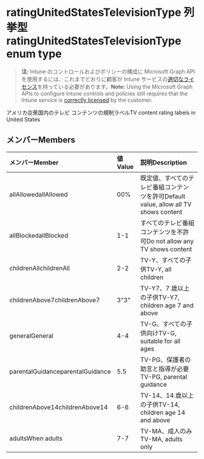 # <a name="ratingunitedstatestelevisiontype-enum-type"></a><span data-ttu-id="ebbcf-101">ratingUnitedStatesTelevisionType 列挙型</span><span class="sxs-lookup"><span data-stu-id="ebbcf-101">ratingUnitedStatesTelevisionType enum type</span></span>

> <span data-ttu-id="ebbcf-102">**注:** Intune のコントロールおよびポリシーの構成に Microsoft Graph API を使用するには、これまでどおりに顧客が Intune サービスの[適切なライセンス](https://go.microsoft.com/fwlink/?linkid=839381)を持っている必要があります。</span><span class="sxs-lookup"><span data-stu-id="ebbcf-102">**Note:** Using the Microsoft Graph APIs to configure Intune controls and policies still requires that the Intune service is [correctly licensed](https://go.microsoft.com/fwlink/?linkid=839381) by the customer.</span></span>

<span data-ttu-id="ebbcf-103">アメリカ合衆国内のテレビ コンテンツの規制ラベル</span><span class="sxs-lookup"><span data-stu-id="ebbcf-103">TV content rating labels in United States</span></span>
## <a name="members"></a><span data-ttu-id="ebbcf-104">メンバー</span><span class="sxs-lookup"><span data-stu-id="ebbcf-104">Members</span></span>
|<span data-ttu-id="ebbcf-105">メンバー</span><span class="sxs-lookup"><span data-stu-id="ebbcf-105">Member</span></span>|<span data-ttu-id="ebbcf-106">値</span><span class="sxs-lookup"><span data-stu-id="ebbcf-106">Value</span></span>|<span data-ttu-id="ebbcf-107">説明</span><span class="sxs-lookup"><span data-stu-id="ebbcf-107">Description</span></span>|
|:---|:---|:---|
|<span data-ttu-id="ebbcf-108">allAllowed</span><span class="sxs-lookup"><span data-stu-id="ebbcf-108">allAllowed</span></span>|<span data-ttu-id="ebbcf-109">0</span><span class="sxs-lookup"><span data-stu-id="ebbcf-109">0%</span></span>|<span data-ttu-id="ebbcf-110">既定値、すべてのテレビ番組コンテンツを許可</span><span class="sxs-lookup"><span data-stu-id="ebbcf-110">Default value, allow all TV shows content</span></span>|
|<span data-ttu-id="ebbcf-111">allBlocked</span><span class="sxs-lookup"><span data-stu-id="ebbcf-111">allBlocked</span></span>|<span data-ttu-id="ebbcf-112">1</span><span class="sxs-lookup"><span data-stu-id="ebbcf-112">-1</span></span>|<span data-ttu-id="ebbcf-113">すべてのテレビ番組コンテンツを不許可</span><span class="sxs-lookup"><span data-stu-id="ebbcf-113">Do not allow any TV shows content</span></span>|
|<span data-ttu-id="ebbcf-114">childrenAll</span><span class="sxs-lookup"><span data-stu-id="ebbcf-114">childrenAll</span></span>|<span data-ttu-id="ebbcf-115">2</span><span class="sxs-lookup"><span data-stu-id="ebbcf-115">-2</span></span>|<span data-ttu-id="ebbcf-116">TV-Y、すべての子供</span><span class="sxs-lookup"><span data-stu-id="ebbcf-116">TV-Y, all children</span></span>|
|<span data-ttu-id="ebbcf-117">childrenAbove7</span><span class="sxs-lookup"><span data-stu-id="ebbcf-117">childrenAbove7</span></span>|<span data-ttu-id="ebbcf-118">3</span><span class="sxs-lookup"><span data-stu-id="ebbcf-118">"3"</span></span>|<span data-ttu-id="ebbcf-119">TV-Y7、7 歳以上の子供</span><span class="sxs-lookup"><span data-stu-id="ebbcf-119">TV-Y7, children age 7 and above</span></span>|
|<span data-ttu-id="ebbcf-120">general</span><span class="sxs-lookup"><span data-stu-id="ebbcf-120">General</span></span>|<span data-ttu-id="ebbcf-121">4</span><span class="sxs-lookup"><span data-stu-id="ebbcf-121">-4</span></span>|<span data-ttu-id="ebbcf-122">TV-G、すべての子供向け</span><span class="sxs-lookup"><span data-stu-id="ebbcf-122">TV-G, suitable for all ages</span></span>|
|<span data-ttu-id="ebbcf-123">parentalGuidance</span><span class="sxs-lookup"><span data-stu-id="ebbcf-123">parentalGuidance</span></span>|<span data-ttu-id="ebbcf-124">5</span><span class="sxs-lookup"><span data-stu-id="ebbcf-124">.5</span></span>|<span data-ttu-id="ebbcf-125">TV-PG、保護者の助言と指導が必要</span><span class="sxs-lookup"><span data-stu-id="ebbcf-125">TV-PG, parental guidance</span></span>|
|<span data-ttu-id="ebbcf-126">childrenAbove14</span><span class="sxs-lookup"><span data-stu-id="ebbcf-126">childrenAbove14</span></span>|<span data-ttu-id="ebbcf-127">6</span><span class="sxs-lookup"><span data-stu-id="ebbcf-127">-6</span></span>|<span data-ttu-id="ebbcf-128">TV-14、14 歳以上の子供</span><span class="sxs-lookup"><span data-stu-id="ebbcf-128">TV-14, children age 14 and above</span></span>|
|<span data-ttu-id="ebbcf-129">adults</span><span class="sxs-lookup"><span data-stu-id="ebbcf-129">When adults</span></span>|<span data-ttu-id="ebbcf-130">7</span><span class="sxs-lookup"><span data-stu-id="ebbcf-130">-7</span></span>|<span data-ttu-id="ebbcf-131">TV-MA、成人のみ</span><span class="sxs-lookup"><span data-stu-id="ebbcf-131">TV-MA, adults only</span></span>|



